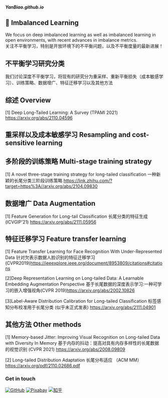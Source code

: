 ##### YanBiao.github.io
## 👋 Imbalanced Learning
We focus on deep imbalanced learning as well as imbalanced learning in open environments, with recent advances in imbalance metrics.
<br />关注不平衡学习，特别是开放环境下的不平衡问题，以及不平衡度量的最新进展！
## 不平衡学习研究分类
我们讨论深度不平衡学习，将现有的研究分为重采样、重新平衡损失（成本敏感学习）、训练策略、数据增广、特征迁移学习以及其他方法

## 综述 Overview
[1] Deep Long-Tailed Learning: A Survey (TPAMI 2021) https://arxiv.org/abs/2110.04596
## 重采样以及成本敏感学习 Resampling and cost-sensitive learning 


## 多阶段的训练策略 Multi-stage training strategy
[1] A novel three-stage training strategy for long-tailed classification 一种新颖的长尾分类三阶段训练策略 https://link.zhihu.com/?target=https%3A//arxiv.org/abs/2104.09830


## 数据增广 Data Augmentation
[1] Feature Generation for Long-tail Classification 长尾分类的特征生成 (ICVGIP'21) https://arxiv.org/abs/2111.05956


## 特征迁移学习 Feature transfer learning
[1] Feature Transfer Learning for Face Recognition With Under-Represented Data 针对欠表示数据人脸识别的特征迁移学习(CVPR2019)https://ieeexplore.ieee.org/document/8953809/citations#citations

[2]Deep Representation Learning on Long-tailed Data: A Learnable Embedding Augmentation Perspective 基于长尾数据的深度表示学习:一种可学习的嵌入增强视角(CVPR 2019)https://arxiv.org/abs/2002.10826

[3]Label-Aware Distribution Calibration for Long-tailed Classification 标签感知分布校准用于长尾分类 (似乎未正式发表) https://arxiv.org/abs/2111.04901
## 其他方法 Other methods
[1] Memory-based Jitter: Improving Visual Recognition on Long-tailed Data with Diversity In Memory 基于内存的抖动：提高对具有内存多样性的长尾数据的视觉识别 (CVPR 2021) https://arxiv.org/abs/2008.09809

[2] Long-tailed Distribution Adaptation 长尾分布适应 （ACM MM）https://arxiv.org/pdf/2110.02686.pdf
### Get in touch
[![GitHub](https://img.shields.io/badge/GitHub-grey?logo=github)](https://github.com/lilin90)
[![Pixabay](https://img.shields.io/badge/Pixabay-white?logo=pixabay)](https://pixabay.com/zh/users/lilian90-1322641/)
[![知乎](https://img.shields.io/badge/知乎-white?logo=zhihu)](https://www.zhihu.com/people/ma-yan-biao-73)


